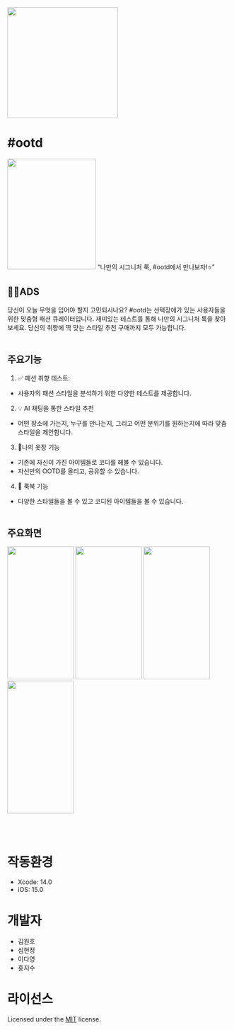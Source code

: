 <img src="https://github.com/user-attachments/assets/cb60fad5-455c-4e54-8a09-f6d8de26a0aa" width="250" height="250">
<br/>

# #ootd
<img src="https://github.com/user-attachments/assets/8387e828-8fe7-49d3-941e-cb74278feec6" width="200" height="250">
“나만의 시그니처 룩, #ootd에서 만나보자!⭐️”
<br/>

## 🙋‍♀️ADS
당신이 오늘 무엇을 입어야 할지 고민되시나요? #ootd는 선택장애가 있는 사용자들을 위한 맞춤형 패션 큐레이터입니다. 
재미있는 테스트를 통해 나만의 시그니처 룩을 찾아보세요. 
당신의 취향에 딱 맞는 스타일 추천 구매까지 모두 가능합니다.
<br/> <br/>

## 주요기능
1. ✅ 패션 취향 테스트:
  - 사용자의 패션 스타일을 분석하기 위한 다양한 테스트를 제공합니다.
2. 💡 AI 채팅을 통한 스타일 추천
  - 어떤 장소에 가는지, 누구를 만나는지, 그리고 어떤 분위기를 원하는지에 따라 맞춤 스타일을 제안합니다.
3. 👕나의 옷장 기능
  - 기존에 자신이 가진 아이템들로 코디를 해볼 수 있습니다.
  - 자신만의 OOTD를 올리고, 공유할 수 있습니다.
4. 👥 룩북 기능
  - 다양한 스타일들을 볼 수 있고 코디된 아이템들을 볼 수 있습니다.
<br/><br/>


## 주요화면
<p align="left">
  <img src="https://github.com/user-attachments/assets/64cc9141-ecdf-4978-af6b-9f30525190d8" width="150" height="300">
  <img src="https://github.com/user-attachments/assets/91e4cfab-bcdc-435e-90ad-02d28aeb7efb" width="150" height="300">
  <img src="https://github.com/user-attachments/assets/8f232db7-ab9f-4883-a10c-deef2d8d09ef" width="150" height="300">
  <img src="https://github.com/user-attachments/assets/a6fe7d08-b877-4168-95b2-d9fda867f1b8" width="150" height="300"> 

</p>
<br/><br/>

# 작동환경
- Xcode: 14.0
- iOS: 15.0

# 개발자
- 김원호
- 심현정
- 이다영
- 홍지수

# 라이선스
Licensed under the [MIT](LICENSE) license.
